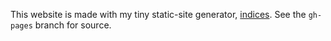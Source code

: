 This website is made with my tiny static-site generator, [indices](https://github.com/blakeearth/indices). See the `gh-pages` branch for source.
